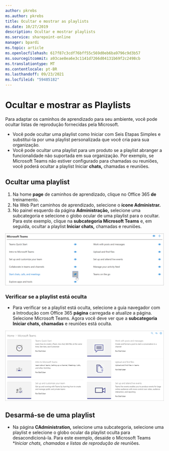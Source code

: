 ```yaml
---
author: pkrebs
ms.author: pkrebs
title: Ocultar e mostrar as playlists
ms.date: 10/27/2019
description: Ocultar e mostrar playlists
ms.service: sharepoint-online
manager: bpardi
ms.topic: article
ms.openlocfilehash: 617f87c3cdf76bff55c569d0eb6ba9796c9d3b57
ms.sourcegitcommit: a93cae8ea6e3c1141d7266d04131b69f2c2498cb
ms.translationtype: MT
ms.contentlocale: pt-BR
ms.lasthandoff: 09/23/2021
ms.locfileid: "59485182"
---
```

# <a name="hide-and-show-the-playlists"></a>Ocultar e mostrar as Playlists

Para adaptar os caminhos de aprendizado para seu ambiente, você pode ocultar listas de reprodução fornecidas pela Microsoft. 

- Você pode ocultar uma playlist como Iniciar com Seis Etapas Simples e substituí-la por uma playlist personalizada que você cria para sua organização.
- Você pode ocultar uma playlist para um produto se a playlist abranger a funcionalidade não suportada em sua organização. Por exemplo, se Microsoft Teams não estiver configurado para chamadas ou reuniões, você poderá ocultar a playlist Iniciar **chats,** chamadas e reuniões. 

## <a name="hide-a-playlist"></a>Ocultar uma playlist

1. Na home **page** de caminhos de aprendizado, clique no Office 365 **de** treinamento.
2. Na Web Part caminhos de aprendizado, selecione o **ícone Administrar.** 
3. No painel esquerdo da página **Administração,** selecione uma subcategoria e selecione o globo ocular de uma playlist para o ocultar. Para este exemplo, clique na **subcategoria Microsoft Teams** e, em seguida, ocultar a playlist **Iniciar chats,** chamadas e reuniões.  

![Ocultar playlist](media/cg-hideplaylist.png)

### <a name="verify-the-playlist-is-hidden"></a>Verificar se a playlist está oculta
- Para verificar se a playlist está oculta, selecione a guia navegador com a Introdução com Office 365 **página** carregada e atualize a página. Selecione Microsoft Teams. Agora você deve ver que a **subcategoria Iniciar chats, chamadas** e reuniões está oculta. 

![Ocultar atualização de playlist](media/cg-hideplaylistrefresh.png)

## <a name="unhide-a-playlist"></a>Desarmá-se de uma playlist

- Na página **CAdministration,** selecione uma subcategoria, selecione uma playlist e selecione o globo ocular da playlist oculta para desacondicioná-la. Para este exemplo, desaide o Microsoft Teams **_Iniciar chats, chamadas e listas de reprodução de_* reuniões.   

